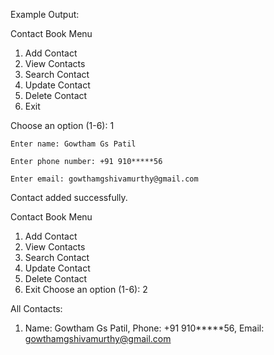 Example Output:

Contact Book Menu
1. Add Contact
2. View Contacts
3. Search Contact
4. Update Contact
5. Delete Contact
6. Exit
   
Choose an option (1-6): 1

    Enter name: Gowtham Gs Patil

    Enter phone number: +91 910*****56

    Enter email: gowthamgshivamurthy@gmail.com

Contact added successfully.

Contact Book Menu
1. Add Contact
2. View Contacts
3. Search Contact
4. Update Contact
5. Delete Contact
6. Exit
Choose an option (1-6): 2

All Contacts:
1. Name: Gowtham Gs Patil, Phone: +91 910*****56, Email: gowthamgshivamurthy@gmail.com
